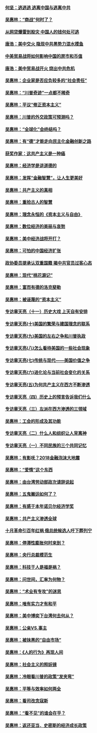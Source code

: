#### [何坚：逃逃逃 逃离中国与逃离中共](../pages/nsc423/n10592891.md?t=10062126) 

#### [吴惠林：“商战”何时了？](../pages/nsc423/n10573558.md?t=10062126) 

#### [从网贷爆雷到股灾 中国人的钱何处可逃](../pages/nsc423/n10572800.md?t=10062126) 

#### [唐浩：美中交火 隐现中共黑势力混水摸鱼](../pages/nsc423/n10544040.md?t=10062126) 

#### [中美贸易战将如何影响中国的房市和币值](../pages/nsc423/n10543697.md?t=10062126) 

#### [唐浩：美中贸易战开火 烧出中共危机](../pages/nsc423/n10540126.md?t=10062126) 

#### [吴惠林：企业家是否应负较多的“社会责任”](../pages/nsc423/n10535022.md?t=10062126) 

#### [吴惠林：“川普奇迹”一点都不稀奇](../pages/nsc423/n10512808.md?t=10062126) 

#### [吴惠林：平议“修正资本主义”](../pages/nsc423/n10495724.md?t=10062126) 

#### [吴惠林：川普的外交政策可预测吗？](../pages/nsc423/n10462387.md?t=10062126) 

#### [吴惠林：“全球化”会终结吗？](../pages/nsc423/n10452838.md?t=10062126) 

#### [吴惠林：有“德”才能走向民主化金融创新之路](../pages/nsc423/n10432292.md?t=10062126) 

#### [获奖作家：这共产主义是一种癌](../pages/nsc423/n10431541.md?t=10062126) 

#### [吴惠林：经济学是讲道德的](../pages/nsc423/n10398014.md?t=10062126) 

#### [吴惠林：发挥“金融智慧”，让人生更美好](../pages/nsc423/n10375019.md?t=10062126) 

#### [吴惠林：共产主义的真相](../pages/nsc423/n10351394.md?t=10062126) 

#### [吴惠林：重拾古人的智慧](../pages/nsc423/n10337691.md?t=10062126) 

#### [吴惠林：理念永恒的《资本主义与自由》](../pages/nsc423/n10316274.md?t=10062126) 

#### [吴惠林：数位经济的美丽与哀愁](../pages/nsc423/n10292946.md?t=10062126) 

#### [吴惠林：美中经济战将开打？](../pages/nsc423/n10258825.md?t=10062126) 

#### [吴惠林：可怕的中国经济扩张](../pages/nsc423/n10219147.md?t=10062126) 

#### [政协委员提承认双重国籍 揭中共官员过客心态](../pages/nsc423/n10208809.md?t=10062126) 

#### [吴惠林：现代“桃花源记”](../pages/nsc423/n10185234.md?t=10062126) 

#### [吴惠林：富而有德的洛克斐勒](../pages/nsc423/n10142264.md?t=10062126) 

#### [吴惠林：被诬蔑的“资本主义”](../pages/nsc423/n10124816.md?t=10062126) 

#### [专访章天亮（十一）历史大戏 上天自有安排](../pages/nsc423/n10094905.md?t=10062126) 

#### [专访章天亮(十)美国的繁荣与建国理念的联系](../pages/nsc423/n10094899.md?t=10062126) 

#### [专访章天亮(九)美国的左右之争和川普执政](../pages/nsc423/n10094889.md?t=10062126) 

#### [专访章天亮(八)怎么看待美国的一些社会现象](../pages/nsc423/n10094857.md?t=10062126) 

#### [专访章天亮(七)传统与现代——美国价值之争](../pages/nsc423/n10093140.md?t=10062126) 

#### [专访章天亮(六)进化论与当前社会变化的关系](../pages/nsc423/n10092036.md?t=10062126) 

#### [专访章天亮(五)为何共产主义在西方不断渗透](../pages/nsc423/n10083620.md?t=10062126) 

#### [专访章天亮（四）历史上的预言告诉我们什么](../pages/nsc423/n10083606.md?t=10062126) 

#### [专访章天亮（三）左派在西方渗透的三领域](../pages/nsc423/n10081115.md?t=10062126) 

#### [吴惠林：工会的形成及其功能](../pages/nsc423/n10080633.md?t=10062126) 

#### [专访章天亮（二）什么人和组织让人背离神](../pages/nsc423/n10076637.md?t=10062126) 

#### [专访章天亮（一）不同民族的三个共同记忆](../pages/nsc423/n10074188.md?t=10062126) 

#### [吴惠林：有影呒？2018金融泡沫大地震](../pages/nsc423/n10040534.md?t=10062126) 

#### [吴惠林：“爱情”这个东西](../pages/nsc423/n10019423.md?t=10062126) 

#### [吴惠林：由台湾劳动部政次请辞说起](../pages/nsc423/n9979679.md?t=10062126) 

#### [吴惠林：五鬼搬运如何了？](../pages/nsc423/n9925338.md?t=10062126) 

#### [吴惠林：有感于本年诺贝尔经济学奖](../pages/nsc423/n9871883.md?t=10062126) 

#### [吴惠林：共产主义渗透全球](../pages/nsc423/n9812748.md?t=10062126) 

#### [十月革命引百年红祸 俄总统候选人吁下葬列宁](../pages/nsc423/n9810182.md?t=10062126) 

#### [吴惠林：停滞性膨胀何时来到？](../pages/nsc423/n9764136.md?t=10062126) 

#### [吴惠林：央行总裁模范生](../pages/nsc423/n9728134.md?t=10062126) 

#### [吴惠林：科技于人是福是祸？](../pages/nsc423/n9672982.md?t=10062126) 

#### [吴惠林：问世间，汇率为何物？](../pages/nsc423/n9621788.md?t=10062126) 

#### [吴惠林：“术业有专攻”的迷思](../pages/nsc423/n9580363.md?t=10062126) 

#### [吴惠林：唯有实力才有和平](../pages/nsc423/n9529599.md?t=10062126) 

#### [吴惠林：美中博奕下台湾何去何从？](../pages/nsc423/n9483598.md?t=10062126) 

#### [吴惠林：公亲VS.事主](../pages/nsc423/n9425637.md?t=10062126) 

#### [吴惠林：被抹黑的“自由市场”](../pages/nsc423/n9351545.md?t=10062126) 

#### [吴惠林：《人的行为》再现人间](../pages/nsc423/n9296339.md?t=10062126) 

#### [吴惠林：社会主义的照妖镜](../pages/nsc423/n9243460.md?t=10062126) 

#### [吴惠林：冷眼看川普的政策“发夹弯”](../pages/nsc423/n9120684.md?t=10062126) 

#### [吴惠林：平等与效率如何两全](../pages/nsc423/n9075430.md?t=10062126) 

#### [吴惠林：看司改念寇斯](../pages/nsc423/n9024915.md?t=10062126) 

#### [吴惠林：“看不见”的谁会在乎？](../pages/nsc423/n8977488.md?t=10062126) 

#### [吴惠林：返还亚当．史密斯的经济成长政策](../pages/nsc423/n8931896.md?t=10062126) 

